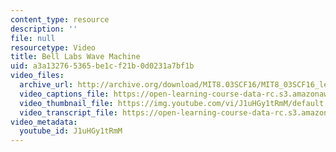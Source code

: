 ```yaml
---
content_type: resource
description: ''
file: null
resourcetype: Video
title: Bell Labs Wave Machine
uid: a3a13276-5365-be1c-f21b-0d0231a7bf1b
video_files:
  archive_url: http://archive.org/download/MIT8.03SCF16/MIT8_03SCF16_lec08_300k.mp4
  video_captions_file: https://open-learning-course-data-rc.s3.amazonaws.com/8-03sc-physics-iii-vibrations-and-waves-fall-2016/0972c6db13205f8788ed31050c61a03b_J1uHGy1tRmM.vtt
  video_thumbnail_file: https://img.youtube.com/vi/J1uHGy1tRmM/default.jpg
  video_transcript_file: https://open-learning-course-data-rc.s3.amazonaws.com/8-03sc-physics-iii-vibrations-and-waves-fall-2016/0bea37107b97d15dcb17d2b327be8ec9_J1uHGy1tRmM.pdf
video_metadata:
  youtube_id: J1uHGy1tRmM
---
```

